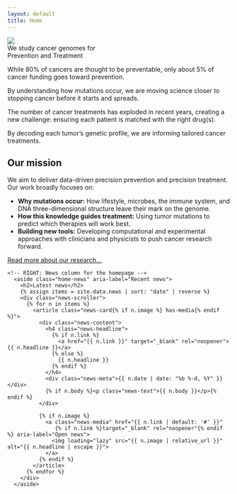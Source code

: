 ```yaml
---
layout: default
title: Home
---
```


<div class="homepage-hero-image">
  <img
    class="hero-image"
    src="{{ '/assets/images/homepage-images/homepage-hero-image.png' | relative_url }}"
    decoding="async"
    fetchpriority="high">
</div>



<div class="homepage-tagline">
  We study cancer genomes for <br>
  <span class="underlined-tagline-text">Prevention</span> and <span class="underlined-tagline-text">Treatment</span>
</div>



<section class="homepage-blurbs">
  <div class="secondary-blurb">
    <p class="main-blurb">
      While 80% of cancers are thought to be preventable, only about 5% of cancer
      funding goes toward prevention.
    </p>
    <p>
      By understanding how mutations occur, we are moving science closer to
      stopping cancer before it starts and spreads.
    </p>
  </div>
  <div class="secondary-blurb">
    <p class="main-blurb">
      The number of cancer treatments has exploded in recent years, creating a
      new challenge: ensuring each patient is matched with the right drug(s).
    </p>
    <p>
      By decoding each tumor’s genetic profile, we are informing tailored cancer
      treatments.
    </p>
  </div>
</section>



<section class="homepage-body-and-news">
  <div class="homepage-body">
    <!-- LEFT: Main body text for the homepage -->
    <div class="body-text">
      <h2>Our mission</h2>
      <p class="text-above-list">
        We aim to deliver data-driven precision prevention and precision treatment.<br>
        Our work broadly focuses on:
      </p>
      <ul>
        <li><strong>Why mutations occur:</strong> How lifestyle, microbes, the immune system, and DNA three-dimensional structure leave their mark on the genome.</li>
        <li><strong>How this knowledge guides treatment:</strong> Using tumor mutations to predict which therapies will work best.</li>
        <li><strong>Building new tools:</strong> Developing computational and experimental approaches with clinicians and physicists to push cancer research forward.</li>
      </ul>
      <p class="read-more"><a href="/research/">Read more about our research…</a></p>
    </div>

    <!-- RIGHT: News column for the homepage -->
      <aside class="home-news" aria-label="Recent news">
        <h2>Latest news</h2>
        {% assign items = site.data.news | sort: "date" | reverse %}
        <div class="news-scroller">
          {% for n in items %}
            <article class="news-card{% if n.image %} has-media{% endif %}">
              <div class="news-content">
                <h4 class="news-headline">
                  {% if n.link %}
                    <a href="{{ n.link }}" target="_blank" rel="noopener">{{ n.headline }}</a>
                  {% else %}
                    {{ n.headline }}
                  {% endif %}
                </h4>
                <div class="news-meta">{{ n.date | date: "%b %-d, %Y" }}</div>
                {% if n.body %}<p class="news-text">{{ n.body }}</p>{% endif %}
              </div>
      
              {% if n.image %}
                <a class="news-media" href="{{ n.link | default: '#' }}"
                   {% if n.link %}target="_blank" rel="noopener"{% endif %} aria-label="Open news">
                  <img loading="lazy" src="{{ n.image | relative_url }}" alt="{{ n.headline | escape }}">
                </a>
              {% endif %}
            </article>
          {% endfor %}
        </div>
      </aside>
